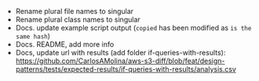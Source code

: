 - Rename plural file names to singular
- Rename plural class names to singular
- Docs. update example script output (`copied` has been modified as `is the same hash`)
- Docs. README, add more info
- Docs, update url with results (add folder if-queries-with-results): https://github.com/CarlosAMolina/aws-s3-diff/blob/feat/design-patterns/tests/expected-results/if-queries-with-results/analysis.csv
